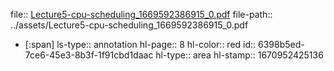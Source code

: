 file:: [Lecture5-cpu-scheduling_1669592386915_0.pdf](../assets/Lecture5-cpu-scheduling_1669592386915_0.pdf)
file-path:: ../assets/Lecture5-cpu-scheduling_1669592386915_0.pdf

- [:span]
  ls-type:: annotation
  hl-page:: 8
  hl-color:: red
  id:: 6398b5ed-7ce6-45e3-8b3f-1f91cbd1daac
  hl-type:: area
  hl-stamp:: 1670952425136